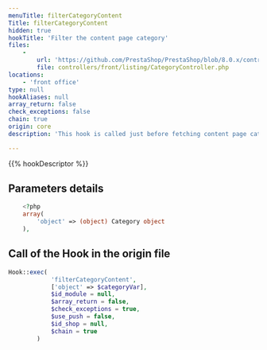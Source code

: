 ```yaml
---
menuTitle: filterCategoryContent
Title: filterCategoryContent
hidden: true
hookTitle: 'Filter the content page category'
files:
    -
        url: 'https://github.com/PrestaShop/PrestaShop/blob/8.0.x/controllers/front/listing/CategoryController.php'
        file: controllers/front/listing/CategoryController.php
locations:
    - 'front office'
type: null
hookAliases: null
array_return: false
check_exceptions: false
chain: true
origin: core
description: 'This hook is called just before fetching content page category'

---
```


{{% hookDescriptor %}}

## Parameters details

```php
    <?php
    array(
        'object' => (object) Category object
    ),
```

## Call of the Hook in the origin file

```php
Hook::exec(
            'filterCategoryContent',
            ['object' => $categoryVar],
            $id_module = null,
            $array_return = false,
            $check_exceptions = true,
            $use_push = false,
            $id_shop = null,
            $chain = true
        )
```
